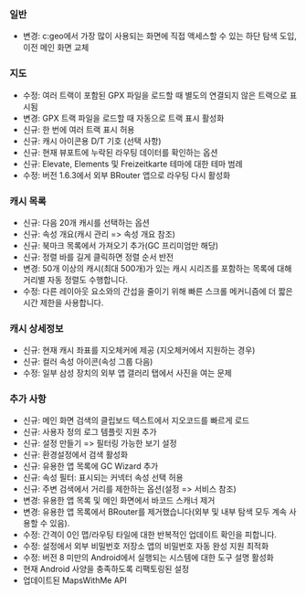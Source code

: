 ### 일반
- 변경: c:geo에서 가장 많이 사용되는 화면에 직접 액세스할 수 있는 하단 탐색 도입, 이전 메인 화면 교체

### 지도
- 수정: 여러 트랙이 포함된 GPX 파일을 로드할 때 별도의 연결되지 않은 트랙으로 표시됨
- 변경: GPX 트랙 파일을 로드할 때 자동으로 트랙 표시 활성화
- 신규: 한 번에 여러 트랙 표시 허용
- 신규: 캐시 아이콘용 D/T 기호 (선택 사항)
- 신규: 현재 뷰포트에 누락된 라우팅 데이터를 확인하는 옵션
- 신규: Elevate, Elements 및 Freizeitkarte 테마에 대한 테마 범례
- 수정: 버전 1.6.3에서 외부 BRouter 앱으로 라우팅 다시 활성화

### 캐시 목록
- 신규: 다음 20개 캐시를 선택하는 옵션
- 신규: 속성 개요(캐시 관리 => 속성 개요 참조)
- 신규: 북마크 목록에서 가져오기 추가(GC 프리미엄만 해당)
- 신규: 정렬 바를 길게 클릭하면 정렬 순서 반전
- 변경: 50개 이상의 캐시(최대 500개)가 있는 캐시 시리즈를 포함하는 목록에 대해 거리별 자동 정렬도 수행합니다.
- 수정: 다른 레이아웃 요소와의 간섭을 줄이기 위해 빠른 스크롤 메커니즘에 더 짧은 시간 제한을 사용합니다.

### 캐시 상세정보
- 신규: 현재 캐시 좌표를 지오체커에 제공 (지오체커에서 지원하는 경우)
- 신규: 컬러 속성 아이콘(속성 그룹 다음)
- 수정: 일부 삼성 장치의 외부 앱 갤러리 탭에서 사진을 여는 문제

### 추가 사항
- 신규: 메인 화면 검색의 클립보드 텍스트에서 지오코드를 빠르게 로드
- 신규: 사용자 정의 로그 템플릿 지원 추가
- 신규: 설정 만들기 => 필터링 가능한 보기 설정
- 신규: 환경설정에서 검색 활성화
- 신규: 유용한 앱 목록에 GC Wizard 추가
- 신규: 속성 필터: 표시되는 커넥터 속성 선택 허용
- 신규: 주변 검색에서 거리를 제한하는 옵션(설정 => 서비스 참조)
- 변경: 유용한 앱 목록 및 메인 화면에서 바코드 스캐너 제거
- 변경: 유용한 앱 목록에서 BRouter를 제거했습니다(외부 및 내부 탐색 모두 계속 사용할 수 있음).
- 수정: 간격이 0인 맵/라우팅 타일에 대한 반복적인 업데이트 확인을 피합니다.
- 수정: 설정에서 외부 비밀번호 저장소 앱의 비밀번호 자동 완성 지원 최적화
- 수정: 버전 8 미만의 Android에서 실행되는 시스템에 대한 도구 설명 활성화
- 현재 Android 사양을 충족하도록 리팩토링된 설정
- 업데이트된 MapsWithMe API

